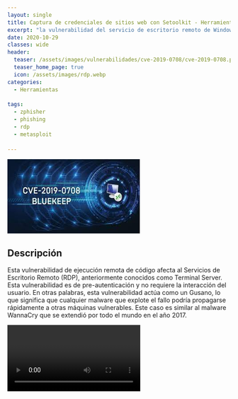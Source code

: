 ```yaml
---
layout: single
title: Captura de credenciales de sitios web con Setoolkit - Herramientas
excerpt: "la vulnerabilidad del servicio de escritorio remoto de Windows BlueKeep permite a los usuarios no autenticados realizar la ejecución remota de código."
date: 2020-10-29
classes: wide
header:
  teaser: /assets/images/vulnerabilidades/cve-2019-0708/cve-2019-0708.png
  teaser_home_page: true
  icon: /assets/images/rdp.webp
categories:
  - Herramientas
 
tags:  
  - zphisher
  - phishing
  - rdp
  - metasploit
  
---
```


![](/assets/images/vulnerabilidades/cve-2019-0708/cve-2019-0708.png)

## Descripción

Esta vulnerabilidad de ejecución remota de código afecta al Servicios de Escritorio Remoto (RDP), anteriormente conocidos como Terminal Server. Esta vulnerabilidad es de pre-autenticación y no requiere la interacción del usuario. En otras palabras, esta vulnerabilidad actúa como un Gusano, lo que significa que cualquier malware que explote el fallo podría propagarse rápidamente a otras máquinas vulnerables. Este caso es similar al malware WannaCry que se extendió por todo el mundo en el año 2017.

![](/assets/images/herramientas/Setoolkit/Setoolkit.mp4)
